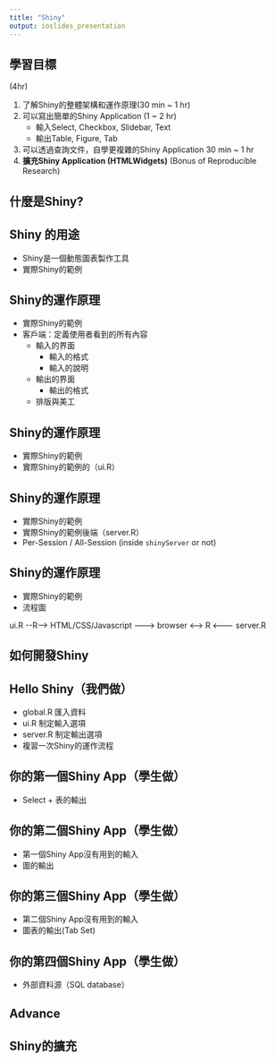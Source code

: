 ```yaml
---
title: "Shiny"
output: ioslides_presentation
---
```


## 學習目標

(4hr)

1. 了解Shiny的整體架構和運作原理(30 min ~ 1 hr)
2. 可以寫出簡單的Shiny Application (1 ~ 2 hr)
    - 輸入Select, Checkbox, Slidebar, Text
    - 輸出Table, Figure, Tab
3. 可以透過查詢文件，自學更複雜的Shiny Application 30 min ~ 1 hr
4. **擴充Shiny Application (HTMLWidgets)** (Bonus of Reproducible Research)

## 什麼是Shiny?

## Shiny 的用途 

- Shiny是一個動態圖表製作工具
- 實際Shiny的範例

## Shiny的運作原理

- 實際Shiny的範例
- 客戶端：定義使用者看到的所有內容
    - 輸入的界面
        - 輸入的格式
        - 輸入的說明
    - 輸出的界面
        - 輸出的格式
    - 排版與美工
    
## Shiny的運作原理

- 實際Shiny的範例
- 實際Shiny的範例的（ui.R）

## Shiny的運作原理

- 實際Shiny的範例
- 實際Shiny的範例後端（server.R）
- Per-Session / All-Session (inside `shinyServer` or not)

## Shiny的運作原理

- 實際Shiny的範例
- 流程圖

ui.R --R--> HTML/CSS/Javascript ---> browser <--> R <--- server.R

## 如何開發Shiny

## Hello Shiny（我們做）

- global.R 匯入資料
- ui.R 制定輸入選項
- server.R 制定輸出選項
- 複習一次Shiny的運作流程

## 你的第一個Shiny App（學生做）

- Select + 表的輸出

## 你的第二個Shiny App（學生做）

- 第一個Shiny App沒有用到的輸入
- 圖的輸出

## 你的第三個Shiny App（學生做）

- 第二個Shiny App沒有用到的輸入
- 圖表的輸出(Tab Set)

## 你的第四個Shiny App（學生做）

- 外部資料源（SQL database）

## Advance

## Shiny的擴充


